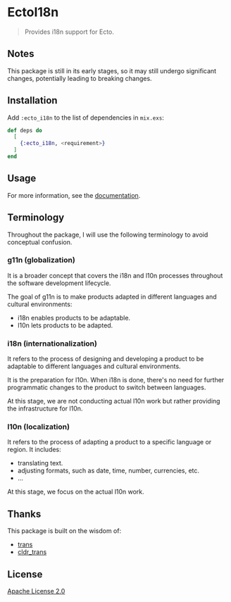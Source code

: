# EctoI18n

> Provides i18n support for Ecto.

## Notes

This package is still in its early stages, so it may still undergo significant changes, potentially leading to breaking changes.

## Installation

Add `:ecto_i18n` to the list of dependencies in `mix.exs`:

```elixir
def deps do
  [
    {:ecto_i18n, <requirement>}
  ]
end
```

## Usage

For more information, see the [documentation](https://hexdocs.pm/ecto_i18n).

## Terminology

Throughout the package, I will use the following terminology to avoid conceptual confusion.

### g11n (globalization)

It is a broader concept that covers the i18n and l10n processes throughout the software development lifecycle.

The goal of g11n is to make products adapted in different languages and cultural environments:

- i18n enables products to be adaptable.
- l10n lets products to be adapted.

### i18n (internationalization)

It refers to the process of designing and developing a product to be adaptable to different languages and cultural environments.

It is the preparation for l10n. When i18n is done, there's no need for further programmatic changes to the product to switch between languages.

At this stage, we are not conducting actual l10n work but rather providing the infrastructure for l10n.

### l10n (localization)

It refers to the process of adapting a product to a specific language or region. It includes:

- translating text.
- adjusting formats, such as date, time, number, currencies, etc.
- ...

At this stage, we focus on the actual l10n work.

## Thanks

This package is built on the wisdom of:

- [trans](https://github.com/crbelaus/trans)
- [cldr_trans](https://github.com/elixir-cldr/cldr_trans)

## License

[Apache License 2.0](http://www.apache.org/licenses/LICENSE-2.0)
